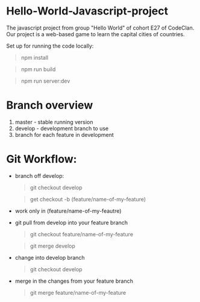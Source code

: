 # Hello-World-Javascript-project

The javascript project from group "Hello World" of cohort E27 of CodeClan.
Our project is a web-based game to learn the capital cities of countries.


Set up for running the code locally:
> npm install

> npm run build

> npm run server:dev



# Branch overview

1) master - stable running version
2) develop - development branch to use
3) branch for each feature in development



# Git Workflow:

 - branch off develop:
      > git checkout develop

      > get checkout -b (feature/name-of-my-feature)

 - work only in (feature/name-of-my-feautre)

 - git pull from develop into your feature branch
      > git checkout feature/name-of-my-feature

      > git merge develop

 - change into develop branch
     > git checkout develop

 - merge in the changes from your feature branch
     > git merge feature/name-of-my-feature
